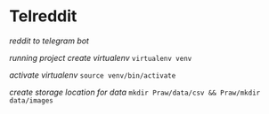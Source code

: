 # Telreddit 
*reddit to telegram bot*

*running project*
*create virtualenv*
`virtualenv venv`

*activate virtualenv* `source venv/bin/activate`

*create storage location for data*
`mkdir Praw/data/csv && Praw/mkdir data/images`